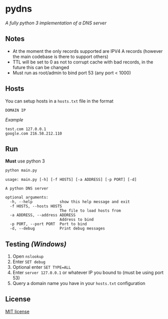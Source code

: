 # pydns
_A fully python 3 implementation of a DNS server_


## Notes
+ At the moment the only records supported are IPV4 A records (however the main codebase is there to support others)
+ TTL will be set to 0 as not to corrupt cache with bad records, in the future this can be changed
+ Must run as root/admin to bind port 53 (any port < 1000)

## Hosts
You can setup hosts in a `hosts.txt` file in the format

`DOMAIN IP`

_Example_
```
test.com 127.0.0.1
google.com 216.58.212.110
```

## Run
**Must** use python 3
```bash
python main.py
```
```
usage: main.py [-h] [-f HOSTS] [-a ADDRESS] [-p PORT] [-d]

A python DNS server

optional arguments:
  -h, --help            show this help message and exit
  -f HOSTS, --hosts HOSTS
                        The file to load hosts from
  -a ADDRESS, --address ADDRESS
                        Address to bind
  -p PORT, --port PORT  Port to bind
  -d, --debug           Print debug messages
```

## Testing _(Windows)_

1. Open `nslookup`
2. Enter `SET debug`
3. Optional enter `SET TYPE=ALL`
4. Enter `server 127.0.0.1` or whatever IP you bound to (must be using port 53)
5. Query a domain name you have in your `hosts.txt` configuration

## License
[MIT license](LICENSE)
